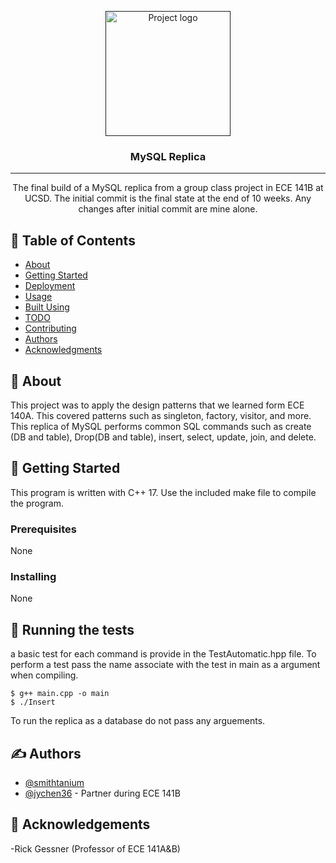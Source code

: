 <p align="center">
  <a href="" rel="noopener">
 <img width=200px height=200px src="https://i.imgur.com/6wj0hh6.jpg" alt="Project logo"></a>
</p>

<h3 align="center">MySQL Replica </h3>

<div align="center">
<!--
[![Status](https://img.shields.io/badge/status-active-success.svg)]()
[![GitHub Issues](https://img.shields.io/github/issues/kylelobo/The-Documentation-Compendium.svg)](https://github.com/kylelobo/The-Documentation-Compendium/issues)
[![GitHub Pull Requests](https://img.shields.io/github/issues-pr/kylelobo/The-Documentation-Compendium.svg)](https://github.com/kylelobo/The-Documentation-Compendium/pulls)
[![License](https://img.shields.io/badge/license-MIT-blue.svg)](/LICENSE)
-->
</div>

---

<p align="center"> 
    The final build of a MySQL replica from a group class project in ECE 141B at UCSD. The initial commit is the final state at the end of 10 
weeks. Any changes after initial commit are mine alone. 
</p>

## 📝 Table of Contents
- [About](#about)
- [Getting Started](#getting_started)
- [Deployment](#deployment)
- [Usage](#usage)
- [Built Using](#built_using)
- [TODO](../TODO.md)
- [Contributing](../CONTRIBUTING.md)
- [Authors](#authors)
- [Acknowledgments](#acknowledgement)

## 🧐 About <a name = "about"></a>
This project was to apply the design patterns that we learned form ECE 140A. This covered patterns such as singleton,
factory, visitor, and more. This replica of MySQL performs common SQL commands such as create (DB and table), Drop(DB and table),
insert, select, update, join, and delete. 

## 🏁 Getting Started <a name = "getting_started"></a>
This program is written with C++ 17. Use the included make file to compile the program. 

### Prerequisites
None
<!--What things you need to install the software and how to install them.

```
Give examples
```
-->
### Installing
None
<!--A step by step series of examples that tell you how to get a development env running.

Say what the step will be

```
Give the example
```

And repeat

```
until finished
```

End with an example of getting some data out of the system or using it for a little demo.
-->
## 🔧 Running the tests <a name = "tests"></a>
a basic test for each command is provide in the TestAutomatic.hpp file. To perform a test pass the name associate with the 
test in main as a argument when compiling. 

```
$ g++ main.cpp -o main 
$ ./Insert
```

To run the replica as a database do not pass any arguements. 

<!--
### Break down into end to end tests
Explain what these tests test and why

```
Give an example
```

### And coding style tests
Explain what these tests test and why

```
Give an example
```

## 🎈 Usage <a name="usage"></a>
Add notes about how to use the system.

## 🚀 Deployment <a name = "deployment"></a>
Add additional notes about how to deploy this on a live system.

## ⛏️ Built Using <a name = "built_using"></a>
- [MongoDB](https://www.mongodb.com/) - Database
- [Express](https://expressjs.com/) - Server Framework
- [VueJs](https://vuejs.org/) - Web Framework
- [NodeJs](https://nodejs.org/en/) - Server Environment
-->

## ✍️ Authors <a name = "authors"></a>
- [@smithtanium](https://github.com/smithtanium) <!-- - Idea & Initial work-->
- [@jychen36](https://github.com/jychen36) - Partner during ECE 141B
<!--See also the list of [contributors](https://github.com/kylelobo/The-Documentation-Compendium/contributors) who participated in this project.-->

## 🎉 Acknowledgements <a name = "acknowledgement"></a>
-Rick Gessner (Professor of ECE 141A&B)
